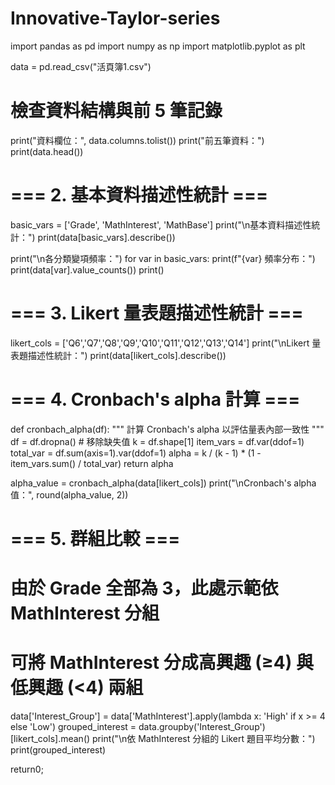 # Innovative-Taylor-series

import pandas as pd
import numpy as np
import matplotlib.pyplot as plt


data = pd.read_csv("活頁簿1.csv")

# 檢查資料結構與前 5 筆記錄
print("資料欄位：", data.columns.tolist())
print("前五筆資料：")
print(data.head())

# === 2. 基本資料描述性統計 ===
basic_vars = ['Grade', 'MathInterest', 'MathBase']
print("\n基本資料描述性統計：")
print(data[basic_vars].describe())

print("\n各分類變項頻率：")
for var in basic_vars:
    print(f"{var} 頻率分布：")
    print(data[var].value_counts())
    print()

# === 3. Likert 量表題描述性統計 ===
likert_cols = ['Q6','Q7','Q8','Q9','Q10','Q11','Q12','Q13','Q14']
print("\nLikert 量表題描述性統計：")
print(data[likert_cols].describe())

# === 4. Cronbach's alpha 計算 ===
def cronbach_alpha(df):
    """
    計算 Cronbach's alpha 以評估量表內部一致性
    """
    df = df.dropna()  # 移除缺失值
    k = df.shape[1]
    item_vars = df.var(ddof=1)
    total_var = df.sum(axis=1).var(ddof=1)
    alpha = k / (k - 1) * (1 - item_vars.sum() / total_var)
    return alpha

alpha_value = cronbach_alpha(data[likert_cols])
print("\nCronbach's alpha 值：", round(alpha_value, 2))

# === 5. 群組比較 ===
# 由於 Grade 全部為 3，此處示範依 MathInterest 分組
# 可將 MathInterest 分成高興趣 (≥4) 與低興趣 (<4) 兩組
data['Interest_Group'] = data['MathInterest'].apply(lambda x: 'High' if x >= 4 else 'Low')
grouped_interest = data.groupby('Interest_Group')[likert_cols].mean()
print("\n依 MathInterest 分組的 Likert 題目平均分數：")
print(grouped_interest)

return0;
